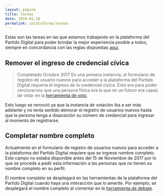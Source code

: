 ```yaml
---
layout: pagina
title: Tareas
date: 2018-01-18
permalink: /plataforma/tareas
---
```


Estas son las tareas en las que estamos trabajando en la plataforma del Partido Digital para poder brindar la mejor experiencia posible a todos, siempre en concordancia con las reglas dispuestas [aquí](/documentacion).

## Remover el ingreso de credencial cívica
> Completado Octubre 2017
En una primera instancia, el formulario de registro de usuario nuevos para acceder a la plataforma del Partido Digital requería el ingreso de la credencial cívica. Esto era para poder cerciorarnos que una persona física era la que en un futuro era capaz de votar en la [herramienta de voto](/plataforma#herramienta-de-voto). 

Esto luego se removió ya que la instancia de votación iba a ser más adelante y no tenía sentido demorar el registro de usuarios nuevos hasta que la persona tenga a disposición su número de credencial para ingresar al momento de registrarse.

## Completar nombre completo
Actualmente en el formulario de registro de usuarios nuevos para acceder a la plataforma del Partido Digital requiere que se ingrese nombre completo. Este campo no estaba disponible antes del 15 de Noviembre de 2017 por lo que se procede a pedir esta información a las personas que no tienen su nombre completo en su perfil.

El nombre completo se desplegará en las herramientas de la plataforma del Partido Digital cuando haya una interacción que lo amerite. Por ejemplo, se desplegará el nombre completo al comentar en la [herramienta de debate](/plataforma#herramienta-de-debate).

